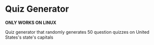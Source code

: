 # Quiz Generator

**ONLY WORKS ON LINUX**

Quiz generator that randomly generates 50 question quizzes on United States's state's capitals